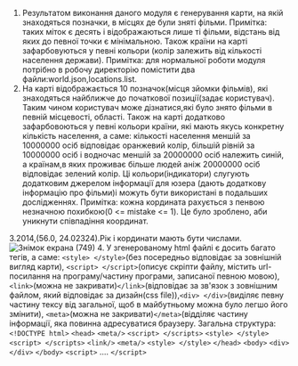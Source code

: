 1. Результатом виконання даного модуля є генерування карти, на якій знаходяться позначки, в місцях де були зняті фільми. Примітка: таких міток є десять 
і відображаються лише ті фільми, відстань від яких до певної точки є мінімальною. Також країни на карті зафарбовуються у певні кольори
(колір залежить від кількості населення держави).
Примітка: для нормальної роботи модуля потрібно в робочу директорію помістити два файли:world.json,locations.list.
2. На карті відображається 10 позначок(місця зйомки фільмів), які знаходяться найближче до початкової позиції(задає користувач). 
Таким чином користувач може дізнатися,які було знято фільми в певній місцевості, області. Також на карті додатково зафарбовоються у певні кольори країни, які мають якусь конкретну
кількість населення, а саме: кількості населення  меншій за 10000000 осіб відповідає оранжевий колір, більшій рівній за 10000000 осіб і водночас меншій за 20000000 осіб належить 
синій, а країнам,в яких проживає більше людей аніж 20000000 осіб відповідає зелений колір. Ці кольори(індикатори) слугують додатковим джерелом інформації для юзера
(дають додаткову інформацію про фільми)і можуть бути використані в подальших дослідженнях.
Примітка: кожна кордината рахується з пенвою незначною похибкою(0 <= mistake <= 1). Це було зроблено, аби уникнути співпадіння координат.

3.2014,(56.0, 24.02324).Рік і кординати мають бути числами.
![Знімок екрана (749)](https://user-images.githubusercontent.com/73779019/108106267-66fa0a00-7096-11eb-84ce-62b1b94075ab.png)
4. У згенерованому html файлі є досить багато тегів, а саме: `<style> </style>`(без посередньо відповідає за зовнішній вигляд карти), `<script> </script>`(описує скріпти файлу, 
містить url-посилання на програму/частину програми, записаної певною мовою), `<link>`(можна не закривати)`</link>`(відповідає за зв'язок з зовнішним файлом, який 
відповідає за дизайн(css file)),`<div> </div>`(виділяє певну частину тексу від загальної, щоб в майбутньому можна було легшо його змінити),
`<meta>`(можна не закривати)`</meta>`(відділяє частину інформації, яка повинна адресуватися браузеру.
Загальна структура:
 `<!DOCTYPE html>`
  `<head>` 
    `<meta/>`
      `<script> </scripts>`
    `<style> </style>`
    `<script> </scripts>`
    `<link/>`
      `<meta/>`
      `<style> </style>`
`</head>`
`<body>`
  `<div> </div>`
`</body>`
`<script>`
....
`</script>`
